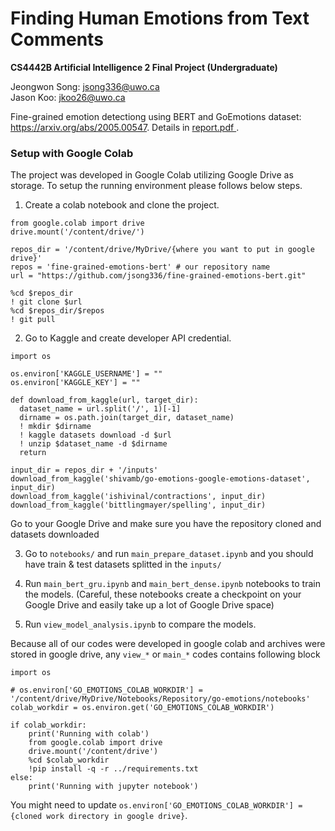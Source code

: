 # Finding Human Emotions from Text Comments

__CS4442B Artificial Intelligence 2 Final Project (Undergraduate)__

Jeongwon Song: jsong336@uwo.ca <br/>
Jason Koo: jkoo26@uwo.ca <br/>

Fine-grained emotion detectiong using BERT and GoEmotions dataset: https://arxiv.org/abs/2005.00547. Details in <a href="/report.pdf" target="_blank" > report.pdf </a>.

### Setup with Google Colab

The project was developed in Google Colab utilizing Google Drive as storage. To setup the running environment please follows below steps. 

1. Create a colab notebook and clone the project. 

```python3
from google.colab import drive
drive.mount('/content/drive/')

repos_dir = '/content/drive/MyDrive/{where you want to put in google drive}'
repos = 'fine-grained-emotions-bert' # our repository name
url = "https://github.com/jsong336/fine-grained-emotions-bert.git"

%cd $repos_dir
! git clone $url
%cd $repos_dir/$repos
! git pull 
```
2. Go to Kaggle and create developer API credential. 
```python3
import os

os.environ['KAGGLE_USERNAME'] = ""
os.environ['KAGGLE_KEY'] = ""

def download_from_kaggle(url, target_dir):
  dataset_name = url.split('/', 1)[-1]
  dirname = os.path.join(target_dir, dataset_name)
  ! mkdir $dirname
  ! kaggle datasets download -d $url
  ! unzip $dataset_name -d $dirname
  return 
  
input_dir = repos_dir + '/inputs'
download_from_kaggle('shivamb/go-emotions-google-emotions-dataset', input_dir)
download_from_kaggle('ishivinal/contractions', input_dir)
download_from_kaggle('bittlingmayer/spelling', input_dir)
```

Go to your Google Drive and make sure you have the repository cloned and datasets downloaded

3. Go to `notebooks/` and run `main_prepare_dataset.ipynb` and you should have train & test datasets splitted in the `inputs/`

4. Run `main_bert_gru.ipynb` and `main_bert_dense.ipynb` notebooks to train the models. (Careful, these notebooks create a checkpoint on your Google Drive and easily take up a lot of Google Drive space)

5. Run `view_model_analysis.ipynb` to compare the models. 

Because all of our codes were developed in google colab and archives were stored in google drive, any `view_*` or `main_*` codes contains following block

```python3
import os 

# os.environ['GO_EMOTIONS_COLAB_WORKDIR'] = '/content/drive/MyDrive/Notebooks/Repository/go-emotions/notebooks'
colab_workdir = os.environ.get('GO_EMOTIONS_COLAB_WORKDIR')

if colab_workdir:
    print('Running with colab')
    from google.colab import drive
    drive.mount('/content/drive')
    %cd $colab_workdir
    !pip install -q -r ../requirements.txt
else:
    print('Running with jupyter notebook')
```
You might need to update `os.environ['GO_EMOTIONS_COLAB_WORKDIR'] = {cloned work directory in google drive}`.
